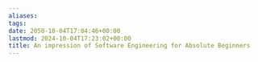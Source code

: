 ```yaml
---
aliases: 
tags: 
date: 2050-10-04T17:04:46+00:00
lastmod: 2024-10-04T17:23:02+00:00
title: An impression of Software Engineering for Absolute Beginners
---
```

